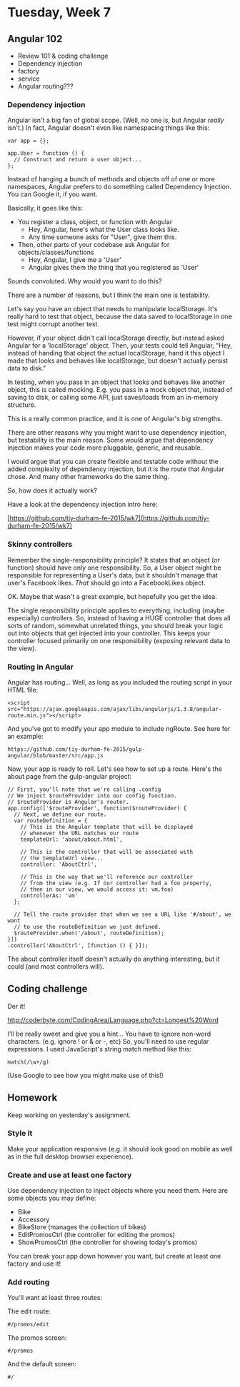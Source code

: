 # Tuesday, Week 7

## Angular 102

- Review 101 & coding challenge
- Dependency injection
- factory
- service
- Angular routing???

### Dependency injection

Angular isn't a big fan of global scope. (Well, no one is, but Angular *really*
  isn't.) In fact, Angular doesn't even like namespacing things like this:

    var app = {};

    app.User = function () {
      // Construct and return a user object...
    };

Instead of hanging a bunch of methods and objects off of one or more
namespaces, Angular prefers to do something called Dependency Injection. You
can Google it, if you want.

Basically, it goes like this:

- You register a class, object, or function with Angular
  - Hey, Angular, here's what the User class looks like.
  - Any time someone asks for "User", give them this.
- Then, other parts of your codebase ask Angular for objects/classes/functions
  - Hey, Angular, I give me a 'User'
  - Angular gives them the thing that you registered as 'User'

Sounds convoluted. Why would you want to do this?

There are a number of reasons, but I think the main one is testability.

Let's say you have an object that needs to manipulate localStorage. It's
really hard to test that object, because the data saved to localStorage in
one test might corrupt another test.

However, if your object didn't call localStorage directly, but instead asked
Angular for a 'localStorage' object. Then, your tests could tell Angular, "Hey,
instead of handing that object the actual localStorage, hand it this object
I made that looks and behaves like localStorage, but doesn't actually persist
data to disk."

In testing, when you pass in an object that looks and behaves like another
object, this is called mocking. E.g. you pass in a mock object that, instead
of saving to disk, or calling some API, just saves/loads from an in-memory
structure.

This is a really common practice, and it is one of Angular's big strengths.

There are other reasons why you might want to use dependency injection, but
testability is the main reason. Some would argue that dependency injection
makes your code more pluggable, generic, and reusable.

I would argue that you can create flexible and testable code without the added
complexity of dependency injection, but it is the route that Angular chose. And
many other frameworks do the same thing.

So, how does it actually work?

Have a look at the dependency injection intro here:

[https://github.com/tiy-durham-fe-2015/wk7](https://github.com/tiy-durham-fe-2015/wk7)

### Skinny controllers

Remember the single-responsibility principle? It states that an object (or
  function) should have only one responsibility. So, a User object might
  be responsible for representing a User's data, but it shouldn't manage
  that user's Facebook likes. *That* should go into a FacebookLikes object.

OK. Maybe that wasn't a great example, but hopefully you get the idea.

The single responsibility principle applies to everything, including (maybe
  especially) controllers. So, instead of having a HUGE controller that does
  all sorts of random, somewhat unrelated things, you should break your logic
  out into objects that get injected into your controller. This keeps your
  controller focused primarily on one responsibility (exposing relevant
    data to the view).

### Routing in Angular

Angular has routing... Well, as long as you included the routing script in
your HTML file:

    <script src="https://ajax.googleapis.com/ajax/libs/angularjs/1.3.8/angular-route.min.js"></script>

And you've got to modify your app module to include ngRoute. See here for
an example:

    https://github.com/tiy-durham-fe-2015/gulp-angular/blob/master/src/app.js

Now, your app is ready to roll. Let's see how to set up a route. Here's the
about page from the gulp-angular project:

    // First, you'll note that we're calling .config
    // We inject $routeProvider into our config function.
    // $routeProvider is Angular's router.
    app.config(['$routeProvider', function($routeProvider) {
      // Next, we define our route.
      var routeDefinition = {
        // This is the Angular template that will be displayed
        // whenever the URL matches our route
        templateUrl: 'about/about.html',

        // This is the controller that will be associated with
        // the templateUrl view...
        controller: 'AboutCtrl',

        // This is the way that we'll reference our controller
        // from the view (e.g. If our controller had a foo property,
        // then in our view, we would access it: vm.foo)
        controllerAs: 'vm'
      };

      // Tell the route provider that when we see a URL like '#/about', we want
      // to use the routeDefinition we just defined.
      $routeProvider.when('/about', routeDefinition);
    }])
    .controller('AboutCtrl', [function () { }]);

The about controller itself doesn't actually do anything interesting, but it
could (and most controllers will).

## Coding challenge

Der it!

http://coderbyte.com/CodingArea/Language.php?ct=Longest%20Word

I'll be really sweet and give you a hint... You have to ignore non-word
characters. (e.g. ignore ! or & or -, etc) So, you'll need to use regular
expressions. I used JavaScript's string match method like this:

    match(/\w+/g)

(Use Google to see how you might make use of this!)

## Homework

Keep working on yesterday's assignment.

### Style it

Make your application responsive (e.g. it should look good on mobile as well
  as in the full desktop browser experience).

### Create and use at least one factory

Use dependency injection to inject objects where you need them. Here are some
objects you may define:

- Bike
- Accessory
- BikeStore (manages the collection of bikes)
- EditPromosCtrl (the controller for editing the promos)
- ShowPromosCtrl (the controller for showing today's promos)

You can break your app down however you want, but create at least one factory
and use it!

### Add routing

You'll want at least three routes:

The edit route:

    #/promos/edit

The promos screen:

    #/promos

And the default screen:

    #/
